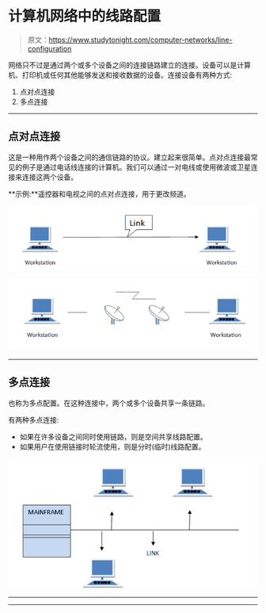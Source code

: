 # 计算机网络中的线路配置

> 原文：<https://www.studytonight.com/computer-networks/line-configuration>

网络只不过是通过两个或多个设备之间的连接链路建立的连接。设备可以是计算机、打印机或任何其他能够发送和接收数据的设备。连接设备有两种方式:

1.  点对点连接
2.  多点连接

* * *

## 点对点连接

这是一种用作两个设备之间的通信链路的协议。建立起来很简单。点对点连接最常见的例子是通过电话线连接的计算机。我们可以通过一对电线或使用微波或卫星连接来连接这两个设备。

**示例:**遥控器和电视之间的点对点连接，用于更改频道。

![wire link in computer networks](img/49d0b93fccc5d527a768bd6e4bb106a1.png)

![microwave link in computer networks](img/4966bd4915da2790a66ac30e2a557679.png)

* * *

## 多点连接

也称为多点配置。在这种连接中，两个或多个设备共享一条链路。

有两种多点连接:

*   如果在许多设备之间同时使用链路，则是空间共享线路配置。
*   如果用户在使用链接时轮流使用，则是分时(临时)线路配置。

![Multipoint connection in computer networks](img/fc5c844b8e86bb6da60cef2de3e94686.png)

* * *

* * *